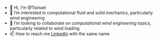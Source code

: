 - 👋 Hi, I’m @Tsinuel
- 👀 I’m interested in computational fluid and solid mechanics, particularly wind engineering
- 💞️ I’m looking to collaborate on *computational wind engineering* topics, particularly related to wind loading
- 📫 How to reach me [LinkedIn](https://www.linkedin.com/in/tsinuel/ "LinkedIn") with the same name

<!---
Tsinuel/Tsinuel is a ✨ special ✨ repository because its `README.md` (this file) appears on your GitHub profile.
You can click the Preview link to take a look at your changes.
--->
